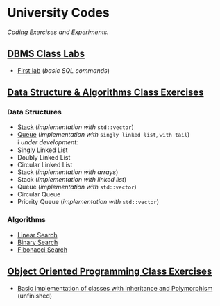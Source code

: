 # University Codes
*Coding Exercises and Experiments.*

## [DBMS Class Labs](https://github.com/aniruddhapaik/university-code/tree/main/DBMS%20Class%20Labs)
- [First lab](https://github.com/aniruddhapaik/university-code/blob/main/DBMS%20Class%20Labs/First%20Lab%20Basic%20Commands.sql) (*basic SQL commands*)

## [Data Structure & Algorithms Class Exercises](https://github.com/aniruddhapaik/university-code/tree/main/DSA%20Class%20Exercises)
### Data Structures
- [Stack](https://github.com/aniruddhapaik/university-code/blob/main/DSA%20Class%20Exercises/stackwitharray.cpp) (*implementation with* `std::vector`)
- [Queue](https://github.com/aniruddhapaik/university-code/blob/main/DSA%20Class%20Exercises/queuewithlist.cpp) (*implementation with* `singly linked list`, `with tail`) <br>
  ℹ️ *under development:*
- Singly Linked List
- Doubly Linked List
- Circular Linked List
- Stack (*implementation with arrays*)
- Stack (*implementation with linked list*)
- Queue (*implementation with* `std::vector`)
- Circular Queue
- Priority Queue (*implementation with* `std::vector`)
### Algorithms
- [Linear Search](https://github.com/aniruddhapaik/university-code/blob/main/DSA%20Class%20Exercises/linearsearch.cpp)
- [Binary Search](https://github.com/aniruddhapaik/university-code/blob/main/DSA%20Class%20Exercises/binarysearch.cpp)
- [Fibonacci Search](https://github.com/aniruddhapaik/university-code/blob/main/DSA%20Class%20Exercises/fibonaccisearch.cpp)

## [Object Oriented Programming Class Exercises](https://github.com/aniruddhapaik/university-code/tree/main/OOP%20Class%20Exercises)
- [Basic implementation of classes with Inheritance and Polymorphism](https://github.com/aniruddhapaik/university-code/blob/main/OOP%20Class%20Exercises/polyinherit.cpp) (unfinished)